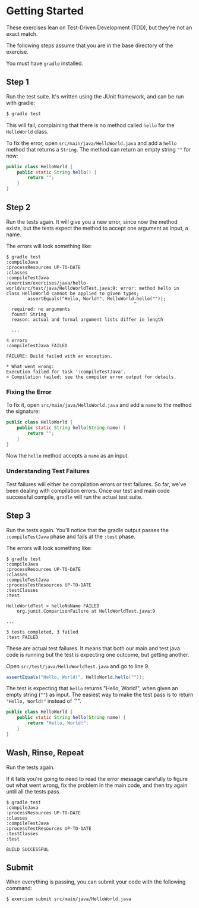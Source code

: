 # Getting Started

These exercises lean on Test-Driven Development (TDD), but they're not an exact match.

The following steps assume that you are in the base directory of the exercise.

You must have `gradle` installed.

## Step 1

Run the test suite. It's written using the JUnit framework, and can be run with gradle:

```sh
$ gradle test
```

This will fail, complaining that there is no method called `hello` for the `HelloWorld` class.

To fix the error, open `src/main/java/HelloWorld.java` and add a `hello` method that returns a `String`.
The method can return an empty string `""` for now:

```java
public class HelloWorld {
    public static String hello() {
        return "";
    }
}
```

## Step 2

Run the tests again. It will give you a new error, since now the method exists, but the tests expect the
method to accept one argument as input, a name.

The errors will look something like:

```
$ gradle test
:compileJava
:processResources UP-TO-DATE
:classes
:compileTestJava
/exercism/exercises/java/hello-world/src/test/java/HelloWorldTest.java:9: error: method hello in class HelloWorld cannot be applied to given types;
        assertEquals("Hello, World!", HelloWorld.hello(""));
                                                ^
  required: no arguments
  found: String
  reason: actual and formal argument lists differ in length

  ...

4 errors
:compileTestJava FAILED

FAILURE: Build failed with an exception.

* What went wrong:
Execution failed for task ':compileTestJava'.
> Compilation failed; see the compiler error output for details.
```

### Fixing the Error

To fix it, open `src/main/java/HelloWorld.java` and add a `name` to the method the signature:

```java
public class HelloWorld {
    public static String hello(String name) {
        return "";
    }
}
```

Now the `hello` method accepts a `name` as an input.

### Understanding Test Failures

Test failures will either be compilation errors or test failures. So far, we've been dealing with compilation
errors. Once our test and main code successful compile, `gradle` will run the actual test suite.

## Step 3

Run the tests again. You'll notice that the gradle output passes the `:compileTestJava` phase and fails
at the `:test` phase.

The errors will look something like:

```
$ gradle test
:compileJava
:processResources UP-TO-DATE
:classes
:compileTestJava
:processTestResources UP-TO-DATE
:testClasses
:test

HelloWorldTest > helloNoName FAILED
    org.junit.ComparisonFailure at HelloWorldTest.java:9

...

3 tests completed, 3 failed
:test FAILED
```

These are actual test failures. It means that both our main and test java code is running but the test is
expecting one outcome, but getting another.

Open `src/test/java/HelloWorldTest.java` and go to line 9.

```java
assertEquals("Hello, World!", HelloWorld.hello(""));
```

The test is expecting that `hello` returns "Hello, World!", when given an empty string (`""`) as input.
The easiest way to make the test pass is to return `"Hello, World!"` instead of `"".

```java
public class HelloWorld {
    public static String hello(String name) {
        return "Hello, World!";
    }
}
```

## Wash, Rinse, Repeat

Run the tests again.

If it fails you're going to need to read the error message carefully to figure out what went wrong, fix the problem
in the main code, and then try again until all the tests pass.

```
$ gradle test
:compileJava
:processResources UP-TO-DATE
:classes
:compileTestJava
:processTestResources UP-TO-DATE
:testClasses
:test

BUILD SUCCESSFUL
```

## Submit

When everything is passing, you can submit your code with the following command:

```
$ exercism submit src/main/java/HelloWorld.java
```



